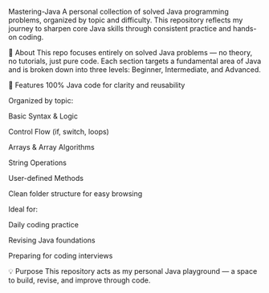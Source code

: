 Mastering-Java
A personal collection of solved Java programming problems, organized by topic and difficulty. This repository reflects my journey to sharpen core Java skills through consistent practice and hands-on coding.

🚀 About
This repo focuses entirely on solved Java problems — no theory, no tutorials, just pure code. Each section targets a fundamental area of Java and is broken down into three levels: Beginner, Intermediate, and Advanced.

🧰 Features
100% Java code for clarity and reusability

Organized by topic:

Basic Syntax & Logic

Control Flow (if, switch, loops)

Arrays & Array Algorithms

String Operations

User-defined Methods

Clean folder structure for easy browsing

Ideal for:

Daily coding practice

Revising Java foundations

Preparing for coding interviews

💡 Purpose
This repository acts as my personal Java playground — a space to build, revise, and improve through code.

